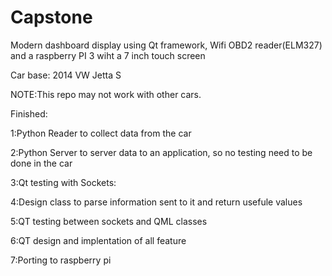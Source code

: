 # Capstone
Modern dashboard display using Qt framework, Wifi OBD2 reader(ELM327) and a raspberry PI 3 wiht a 7 inch touch screen

Car base: 2014 VW Jetta S

NOTE:This repo may not work with other cars.

Finished:

1:Python Reader to collect data from the car

2:Python Server to server data to an application, so no testing need to be done in the car

3:Qt testing with Sockets:

4:Design class to parse information sent to it and return usefule values

5:QT testing between sockets and QML classes

6:QT design and implentation of all feature

7:Porting to raspberry pi
